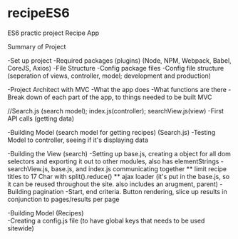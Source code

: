 # recipeES6
ES6 practic project
Recipe App

Summary of Project

-Set up project
	-Required packages (plugins) (Node, NPM, Webpack, Babel, CoreJS, Axios)
	-File Structure
	-Config package files
	-Config file structure (seperation of views, controller, model; development and production)

-Project Architect with MVC
	-What the app does
	-What functions are there
	-Break down of each part of the app, to things needed to be built MVC


//Search.js (search model); index.js(controller); searchView.js(view)
-First API calls (getting data)

-Building Model (search model for getting recipes) (Search.js)
-Testing Model to controller, seeing if it's displaying data

-Building the View (search)
-Setting up base.js, creating a object for all dom selectors and exporting it out to other modules, also has elementStrings
-searchView.js, base.js, and index.js communicating together
	** limit recipe titles to 17 Char with split().reduce()
	** ajax loader (it's put in the base.js, so it can be reused throughout the site. also includes an arugment, parent)
-Building pagination
	-Start, end criteria. Button rendering, slice up results in conjunction to pages/results per page

-Building Model (Recipes)	
-Creating a config.js file (to have global keys that needs to be used sitewide)